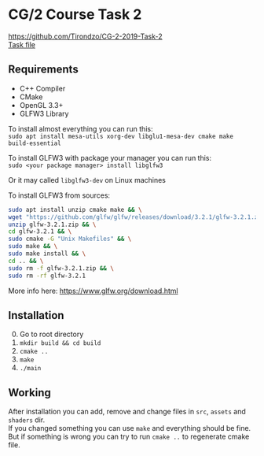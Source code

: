 # CG/2 Course Task 2

https://github.com/Tirondzo/CG-2-2019-Task-2  
[Task file](task/TASK-RU.md)

## Requirements
 - C++ Compiler
 - CMake
 - OpenGL 3.3+
 - GLFW3 Library

To install almost everything you can run this: \
`sudo apt install mesa-utils xorg-dev libglu1-mesa-dev cmake make build-essential`

To install GLFW3 with package your manager you can run this: \
`sudo <your package manager> install libglfw3`

Or it may called `libglfw3-dev` on Linux machines

To install GLFW3 from sources:
```sh
sudo apt install unzip cmake make && \
wget "https://github.com/glfw/glfw/releases/download/3.2.1/glfw-3.2.1.zip" && \
unzip glfw-3.2.1.zip && \
cd glfw-3.2.1 && \
sudo cmake -G "Unix Makefiles" && \
sudo make && \
sudo make install && \
cd .. && \
sudo rm -f glfw-3.2.1.zip && \
sudo rm -rf glfw-3.2.1
```
More info here: https://www.glfw.org/download.html


## Installation
0. Go to root directory
1. `mkdir build && cd build`
1. `cmake ..`
2. `make`
3. `./main`

## Working
After installation you can add, remove and change files in `src`, `assets` and `shaders` dir. \
If you changed something you can use `make` and everything should be fine. \
But if something is wrong you can try to run `cmake ..` to regenerate cmake file.